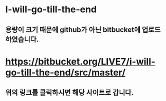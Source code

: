 # I-will-go-till-the-end

## 용량이 크기 때문에 github가 아닌 bitbucket에 업로드 하였습니다.

# https://bitbucket.org/LIVE7/i-will-go-till-the-end/src/master/

## 위의 링크를 클릭하시면 해당 사이트로 갑니다.


